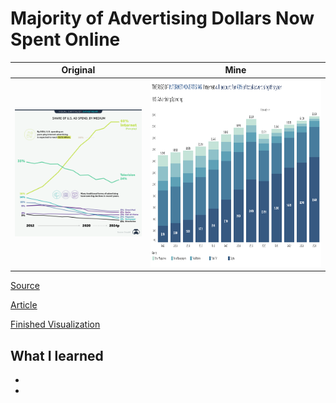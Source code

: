 # Majority of Advertising Dollars Now Spent Online


| **Original** | **Mine**|
| --------- | --------|
|<img src = "https://github.com/Marco-yeung/PersonalProjects/blob/main/Tableau%20Public%20Visualizations/Makeover_Monday/2020/W46/Images/Internet%20Advertising.png" width = "500" >| <img src = "https://github.com/Marco-yeung/PersonalProjects/blob/main/Tableau%20Public%20Visualizations/Makeover_Monday/2020/W46/Images/Internet%20Advertising(mine).png" height = "300" width = "750"> 

[Source](https://data.world/makeovermonday/2020w46) 


[Article](https://www.visualcapitalist.com/majority-advertising-dollars-spent-online/)


[Finished Visualization](https://public.tableau.com/profile/yeung.shu.to#!/vizhome/InternetAdvertising_16125401140130/Dashboard1)

## What I learned

-
- 
